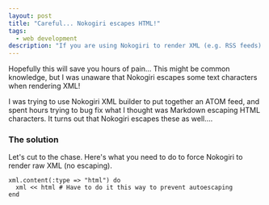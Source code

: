```yaml
---
layout: post
title: "Careful... Nokogiri escapes HTML!"
tags:
  - web development 
description: "If you are using Nokogiri to render XML (e.g. RSS feeds) - be careful! It will automatically escape HTML, leaving you with some funny-looking RSS feeds!"
---
```


Hopefully this will save you hours of pain... This might be common knowledge, but I was unaware that Nokogiri escapes some text characters when rendering XML!

I was trying to use Nokogiri XML builder to put together an ATOM feed, and spent hours trying to bug fix what I thought was Markdown escaping HTML characters.  It turns out that Nokogiri escapes these as well....

### The solution

Let's cut to the chase.  Here's what you need to do to force Nokogiri to render raw XML (no escaping).

```
xml.content(:type => "html") do
  xml << html # Have to do it this way to prevent autoescaping
end
```
